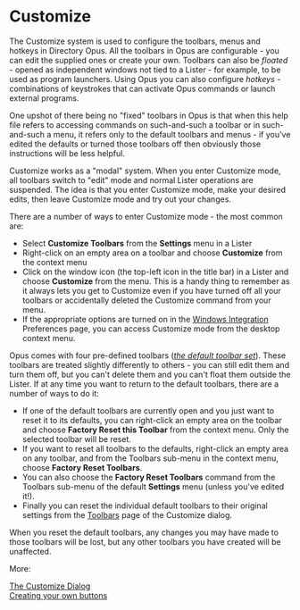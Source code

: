 # Customize

The Customize system is used to configure the toolbars, menus and hotkeys in Directory Opus. All the toolbars in Opus are configurable - you can edit the supplied ones or create your own. Toolbars can also be *floated* - opened as independent windows not tied to a Lister - for example, to be used as program launchers. Using Opus you can also configure *hotkeys -* combinations of keystrokes that can activate Opus commands or launch external programs.

One upshot of there being no "fixed" toolbars in Opus is that when this help file refers to accessing commands on such-and-such a toolbar or in such-and-such a menu, it refers only to the default toolbars and menus - if you've edited the defaults or turned those toolbars off then obviously those instructions will be less helpful.

Customize works as a "modal" system. When you enter Customize mode, all toolbars switch to "edit" mode and normal Lister operations are suspended. The idea is that you enter Customize mode, make your desired edits, then leave Customize mode and try out your changes.

There are a number of ways to enter Customize mode - the most common are:

- Select **Customize Toolbars** from the **Settings** menu in a Lister
- Right-click on an empty area on a toolbar and choose **Customize** from the context menu
- Click on the window icon (the top-left icon in the title bar) in a Lister and choose **Customize** from the menu. This is a handy thing to remember as it always lets you get to Customize even if you have turned off all your toolbars or accidentally deleted the Customize command from your menu.
- If the appropriate options are turned on in the [Windows Integration](preferences/preferences_categories/miscellaneous/windows_integration/RAEDME.md) Preferences page, you can access Customize mode from the desktop context menu.

Opus comes with four pre-defined toolbars (*[the default toolbar set](basic_concepts/the_lister/toolbars/the_default_toolbars/RAEDME.md)*). These toolbars are treated slightly differently to others - you can still edit them and turn them off, but you can't delete them and you can't float them outside the Lister. If at any time you want to return to the default toolbars, there are a number of ways to do it:

- If one of the default toolbars are currently open and you just want to reset it to its defaults, you can right-click an empty area on the toolbar and choose **Factory Reset this Toolbar** from the context menu. Only the selected toolbar will be reset.
- If you want to reset all toolbars to the defaults, right-click an empty area on any toolbar, and from the Toolbars sub-menu in the context menu, choose **Factory Reset Toolbars**.
- You can also choose the **Factory Reset Toolbars** command from the Toolbars sub-menu of the default **Settings** menu (unless you've edited it!).
- Finally you can reset the individual default toolbars to their original settings from the [Toolbars](/Manual/customize/the_customize_dialog/toolbars.md) page of the Customize dialog.

When you reset the default toolbars, any changes you may have made to those toolbars will be lost, but any other toolbars you have created will be unaffected.

More:

[The Customize Dialog](/Manual/customize/the_customize_dialog/RAEDME.md)  
[Creating your own buttons](/Manual/customize/creating_your_own_buttons/RAEDME.md)  
